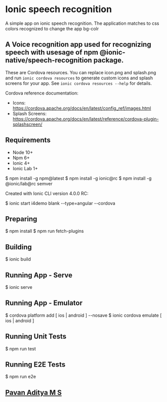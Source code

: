 # Ionic speech recognition
A simple app on ionic speech recognition.
The application matches to css colors recognized to change the app bg-colr

## A Voice recognition app used for recognizing speech with usesage of npm @ionic-native/speech-recognition package.

These are Cordova resources. You can replace icon.png and splash.png and run
`ionic cordova resources` to generate custom icons and splash screens for your
app. See `ionic cordova resources --help` for details.

Cordova reference documentation:

- Icons: https://cordova.apache.org/docs/en/latest/config_ref/images.html
- Splash Screens: https://cordova.apache.org/docs/en/latest/reference/cordova-plugin-splashscreen/


Requirements
------------

* Node 10+
* Npm 6+
* Ionic 4+
* Ionic Lab 1+

$ npm install -g npm@latest
$ npm install -g ionic@rc
$ npm install -g @ionic/lab@rc semver

Created with Ionic CLI version 4.0.0 RC:

$ ionic start i4demo blank --type=angular --cordova


Preparing
---------

$ npm install
$ npm run fetch-plugins

Building
--------

$ ionic build

Running App - Serve
-------------------

$ ionic serve

Running App - Emulator
----------------------

$ cordova platform add [ ios | android ] --nosave
$ ionic cordova emulate [ ios | android ]

Running Unit Tests
------------------

$ npm run test

Running E2E Tests
-----------------

$ npm run e2e

## [Pavan Aditya M S](https://pavanaditya.com "Know about Pavan Aditya")
